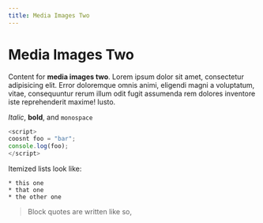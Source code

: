 ```yaml
---
title: Media Images Two
---
```


# Media Images Two

Content for **media images two**. Lorem ipsum dolor sit amet, consectetur adipisicing elit. Error doloremque omnis animi, eligendi magni a voluptatum, vitae, consequuntur rerum illum odit fugit assumenda rem dolores inventore iste reprehenderit maxime! Iusto.

*Italic*, **bold**, and `monospace`

```js
<script>
coosnt foo = "bar";
console.log(foo);
</script>

```

Itemized lists look like:

    * this one
    * that one
    * the other one

> Block quotes are
> written like so,